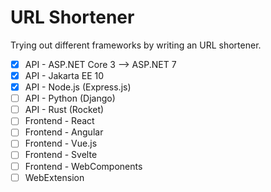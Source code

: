 # URL Shortener

Trying out different frameworks by writing an URL shortener.

- [x] API - ASP.NET Core 3 --> ASP.NET 7
- [x] API - Jakarta EE 10
- [x] API - Node.js (Express.js)
- [ ] API - Python (Django)
- [ ] API - Rust (Rocket)
- [ ] Frontend - React
- [ ] Frontend - Angular
- [ ] Frontend - Vue.js
- [ ] Frontend - Svelte
- [ ] Frontend - WebComponents
- [ ] WebExtension

